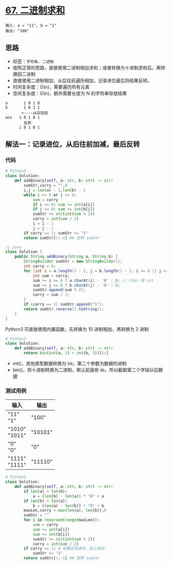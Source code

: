 # [67. 二进制求和](https://leetcode-cn.com/problems/add-binary/)

```
输入: a = "11", b = "1"
输出: "100"
```

## 思路

- 标签：`字符串`、`二进制`
- 按照正常的思路，直接使用二进制相加求和；或者转换为十进制求和后，再转换回二进制
- 直接使用二进制相加，从后往前遍历相加，记录进位最后将结果反转。
- 时间复杂度：O(n)，需要遍历所有元素
- 空间复杂度：O(n)，额外需要长度为 N 的字符串存放结果

```
a       1 0 1 0
b       1 0 1 1   
       <----从后往前
ans   1 0 1 0 1
        反转
      1 0 1 0 1
```

## 解法一：记录进位，从后往前加减，最后反转

### 代码

```Python
# Python3
class Solution:
    def addBinary(self, a: str, b: str) -> str:
        sumStr,carry = "",0
        i,j = len(a) - 1,len(b) - 1
        while i >= 0 or j >= 0:
            sum = carry
            if i >= 0: sum += int(a[i])
            if j >= 0: sum += int(b[j])
            sumStr += str(int(sum % 2))
            carry = int(sum / 2)
            i = i - 1
            j = j - 1
        if carry == 1: sumStr += "1"
        return sumStr[::-1] ## 反转 sumStr
```

```Java
// Java
class Solution {
    public String addBinary(String a, String b) {
        StringBuilder sumStr = new StringBuilder();
        int carry = 0;
        for (int i = a.length() - 1, j = b.length() - 1; i >= 0 || j >= 0; i--, j--) {
            int sum = carry;
            sum += i >= 0 ? a.charAt(i) - '0' : 0; // char 转 int
            sum += j >= 0 ? b.charAt(j) - '0' : 0;
            sumStr.append(sum % 2);
            carry = sum / 2;
        }
        if (carry == 1) sumStr.append("1");
        return sumStr.reverse().toString();
    }
}
```

Python3 可直接使用内置函数，先转换为 10 进制相加，再转换为 2 进制

```python
# Python3
class Solution:
    def addBinary(self, a: str, b: str) -> str:
        return bin(int(a, 2) + int(b, 2))[2:]
```

- int()，其他类型数据转换为 int，第二个参数为数据的进制
- bin()，将十进制转换为二进制，默认前面有 `0b`，所以截取第二个字段以后数据

### 测试用例

| 输入             | 输出    |
| ---------------- | ------- |
| "11"<br>"1"      | "100"   |
| "1010"<br>"1011" | "10101" |
| "0"<br>"0"       | "0"     |
| "1111"<br>"1111" | "11110" |

```Python
# Python3
class Solution:
    def addBinary(self, a: str, b: str) -> str:
        if len(a) < len(b):
            a = (len(b) - len(a)) * "0" + a
        if len(b) < len(a): 
            b = (len(a) - len(b)) * "0" + b
        maxLen,carry = max(len(a), len(b)),0
        sumStr = ""
        for i in reversed(range(maxLen)):
            sum = carry
            sum += int(a[i])
            sum += int(b[i])
            sumStr += str(int(sum % 2))
            carry = int(sum / 2)
        if carry == 1: # 如果还有进位，加上进位
            sumStr += "1"
        return sumStr[::-1] ## 反转 sumStr
```

